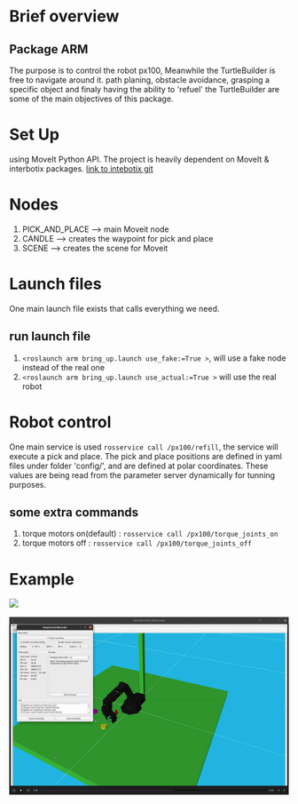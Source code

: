 
# Brief overview

## Package ARM

The purpose is to control the robot px100, Meanwhile the TurtleBuilder is free to navigate around it. path planing, obstacle avoidance, grasping a specific object and finaly having the ability to 'refuel' the TurtleBuilder are some of the main objectives of this package.


# Set Up
using MoveIt Python API.
The project is heavily dependent on MoveIt & interbotix packages. [link to intebotix git](https://github.com/Interbotix)

# Nodes
1. PICK_AND_PLACE --> main Moveit node 
2. CANDLE --> creates the waypoint for pick and place
3. SCENE --> creates the scene for Moveit



# Launch files 
One main launch file exists that calls everything we need.

## run launch file
1. `<roslaunch arm bring_up.launch use_fake:=True >`, will use a fake node instead of the real one
2. `<roslaunch arm bring_up.launch use_actual:=True >` will use the real robot



# Robot control 
One main service is used `rosservice call /px100/refill`, the service will execute a pick and place. The pick and place positions are defined in yaml files under folder 'config/', and are defined at polar coordinates. These values are being read from the parameter server dynamically for tunning purposes. 



## some extra commands 
1. torque motors on(default) : `rosservice call /px100/torque_joints_on`
2. torque motors off :  `rosservice call /px100/torque_joints_off`

# Example 

![](https://github.com/jimas95/construction-plant/blob/working_on/img/px100.gif)

![](https://github.com/jimas95/construction-plant/blob/working_on/img/px100_rViz.gif)